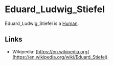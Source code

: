 # Eduard_Ludwig_Stiefel

Eduard_Ludwig_Stiefel is a [Human](40000001.md).

## Links

- Wikipedia: [https://en.wikipedia.org](https://en.wikipedia.org/wiki/Eduard_Stiefel)
